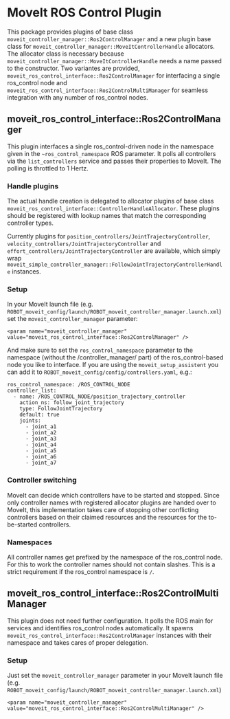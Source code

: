 # MoveIt ROS Control Plugin

This package provides plugins of base class `moveit_controller_manager::Ros2ControlManager` and a new plugin base class for `moveit_controller_manager::MoveItControllerHandle` allocators.
The allocator class is necessary because `moveit_controller_manager::MoveItControllerHandle` needs a name passed to the constructor.
Two variantes are provided, `moveit_ros_control_interface::Ros2ControlManager` for interfacing a single ros_control node and `moveit_ros_control_interface::Ros2ControlMultiManager` for seamless integration with any number of ros_control nodes.


## moveit_ros_control_interface::Ros2ControlManager
This plugin interfaces a single ros_control-driven node in the namespace given in the `~ros_control_namespace` ROS parameter.
It polls all controllers via the `list_controllers` service and passes their properties to MoveIt.
The polling is throttled to 1 Hertz.

### Handle plugins
The actual handle creation is delegated to allocator plugins of base class `moveit_ros_control_interface::ControllerHandleAllocator`.
These plugins should be registered with lookup names that match the corresponding controller types.

Currently plugins for `position_controllers/JointTrajectoryController`, `velocity_controllers/JointTrajectoryController` and `effort_controllers/JointTrajectoryController` are available, which simply wrap `moveit_simple_controller_manager::FollowJointTrajectoryControllerHandle` instances.

### Setup
In your MoveIt launch file (e.g. `ROBOT_moveit_config/launch/ROBOT_moveit_controller_manager.launch.xml`) set the `moveit_controller_manager` parameter:
```
<param name="moveit_controller_manager" value="moveit_ros_control_interface::Ros2ControlManager" />
```

And make sure to set the `ros_control_namespace` parameter to the namespace (without the /controller_manager/ part) of the ros_control-based node you like to interface.
If you are using the `moveit_setup_assistent` you can add it to `ROBOT_moveit_config/config/controllers.yaml`, e.g.:
```
ros_control_namespace: /ROS_CONTROL_NODE
controller_list:
  - name: /ROS_CONTROL_NODE/position_trajectory_controller
    action_ns: follow_joint_trajectory
    type: FollowJointTrajectory
    default: true
    joints:
      - joint_a1
      - joint_a2
      - joint_a3
      - joint_a4
      - joint_a5
      - joint_a6
      - joint_a7
```

### Controller switching
MoveIt can decide which controllers have to be started and stopped.
Since only controller names with registered allocator plugins are handed over to MoveIt, this implementation takes care of stopping other conflicting controllers based on their claimed resources and the resources for the to-be-started controllers.

### Namespaces
All controller names get prefixed by the namespace of the ros_control node.
For this to work the controller names should not contain slashes. This is a strict requirement if the ros_control  namespace is `/`.

## moveit_ros_control_interface::Ros2ControlMultiManager

This plugin does not need further configuration. It polls the ROS main for services and identifies ros_control nodes automatically.
It spawns `moveit_ros_control_interface::Ros2ControlManager` instances with their namespace and takes cares of proper delegation.


### Setup
Just set the `moveit_controller_manager` parameter in your MoveIt launch file (e.g. `ROBOT_moveit_config/launch/ROBOT_moveit_controller_manager.launch.xml`)
```
<param name="moveit_controller_manager" value="moveit_ros_control_interface::Ros2ControlMultiManager" />
```
